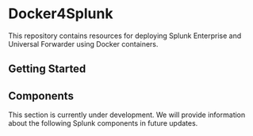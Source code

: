 # Docker4Splunk

This repository contains resources for deploying Splunk Enterprise and Universal Forwarder using Docker containers.

## Getting Started



## Components

This section is currently under development. We will provide information about the following Splunk components in future updates.


